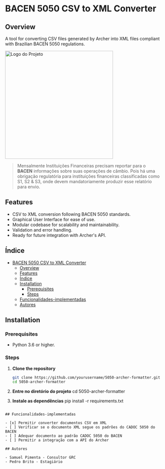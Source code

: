 # BACEN 5050 CSV to XML Converter

## Overview
A tool for converting CSV files generated by Archer into XML files compliant with Brazilian BACEN 5050 regulations.

<img src="https://athenasolucoes.com/wp-content/uploads/2020/09/logo-athena.svg" alt="Logo do Projeto" width="350"/>

> Mensalmente Instituições Financeiras precisam reportar para o **BACEN** informações sobre suas operações de câmbio. Pois há uma obrigação regulatória para instituições financeiras classificadas como S1, S2 & S3, onde devem mandatoriamente produzir esse relatório para envio.

## Features

- CSV to XML conversion following BACEN 5050 standards.
- Graphical User Interface for ease of use.
- Modular codebase for scalability and maintainability.
- Validation and error handling.
- Ready for future integration with Archer's API.

## Índice

- [BACEN 5050 CSV to XML Converter](#bacen-5050-csv-to-xml-converter)
  - [Overview](#overview)
  - [Features](#features)
  - [Índice](#índice)
  - [Installation](#installation)
    - [Prerequisites](#prerequisites)
    - [Steps](#steps)
  - [Funcionalidades-implementadas](#funcionalidades-implementadas)
  - [Autores](#autores)

## Installation

### Prerequisites

- Python 3.6 or higher.

### Steps
1. **Clone the repository**

   ```bash
   git clone https://github.com/yourusername/5050-archer-formatter.git
   cd 5050-archer-formatter

2. **Entre no diretório do projeto**
cd 5050-archer-formatter

3. **Instale as dependências**
pip install -r requirements.txt
````

## Funcionalidades-implementadas

- [x] Permitir converter documentos CSV em XML
- [ ] Verificar se o documento XML segue os padrões do CADOC 5050 do BACEN
- [ ] Adequar documento ao padrão CADOC 5050 do BACEN
- [ ] Permitir a integração com a API do Archer

## Autores

- Samuel Pimenta - Consultor GRC
- Pedro Brito - Estagiário
